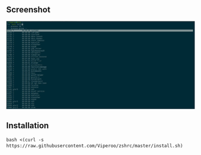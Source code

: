 Screenshot
----------

![Screenshot](https://raw.githubusercontent.com/Viperoo/zshrc/master/screenshot.png)

Installation
------------

```
bash <(curl -s https://raw.githubusercontent.com/Viperoo/zshrc/master/install.sh)
```
